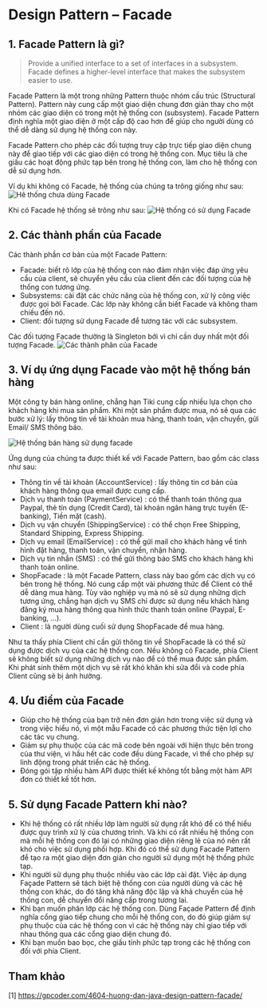 # Design Pattern – Facade
## 1. Facade Pattern là gì?
>Provide a unified interface to a set of interfaces in a subsystem. Facade defines a higher-level interface that makes the subsystem easier to use.

Facade Pattern là một trong những Pattern thuộc nhóm cấu trúc (Structural Pattern). Pattern này cung cấp một giao diện chung đơn giản thay cho một nhóm các giao diện có trong một hệ thống con (subsystem). Facade Pattern định nghĩa một giao diện ở một cấp độ cao hơn để giúp cho người dùng có thể dễ dàng sử dụng hệ thống con này.

Facade Pattern cho phép các đối tượng truy cập trực tiếp giao diện chung này để giao tiếp với các giao diện có trong hệ thống con. Mục tiêu là che giấu các hoạt động phức tạp bên trong hệ thống con, làm cho hệ thống con dễ sử dụng hơn.

Ví dụ khi không có Facade, hệ thống của chúng ta trông giống như sau:
![Hê thống chưa dùng Facade](https://gpcoder.com/wp-content/uploads/2018/11/facade-1.png)

Khi có Facade hệ thống sẽ trông như sau:
![Hệ thống có sử dụng Facade](https://gpcoder.com/wp-content/uploads/2018/11/facade-2.png)

## 2. Các thành phần của Facade
Các thành phần cơ bản của một Facade Pattern:
- Facade: biết rõ lớp của hệ thống con nào đảm nhận việc đáp ứng yêu cầu của client, sẽ chuyển yêu cầu của client đến các đối tượng của hệ thống con tương ứng.
- Subsystems: cài đặt các chức năng của hệ thống con, xử lý công việc được gọi bởi Facade. Các lớp này không cần biết Facade và không tham chiếu đến nó.
- Client: đối tượng sử dụng Facade để tương tác với các subsystem.

Các đối tượng Facade thường là Singleton bởi vì chỉ cần duy nhất một đối tượng Facade.
![Các thành phân của Facade](https://gpcoder.com/wp-content/uploads/2018/11/design-patterns-facade-diagram.png)

## 3. Ví dụ ứng dụng Facade vào một hệ thống bán hàng
Một công ty bán hàng online, chẳng hạn Tiki cung cấp nhiều lựa chọn cho khách hàng khi mua sản phẩm. Khi một sản phẩm được mua, nó sẽ qua các bước xử lý: lấy thông tin về tài khoản mua hàng, thanh toán, vận chuyển, gửi Email/ SMS thông báo.

![Hệ thống bán hàng sử dụng facade](https://gpcoder.com/wp-content/uploads/2018/11/design-patterns-facade-example-1024x472.png)

Ứng dụng của chúng ta được thiết kế với Facade Pattern, bao gồm các class như sau:
- Thông tin về tài khoản (AccountService) : lấy thông tin cơ bản của khách hàng thông qua email được cung cấp.
- Dịch vụ thanh toán (PaymentService) : có thể thanh toán thông qua Paypal, thẻ tín dụng (Credit Card), tài khoản ngân hàng trực tuyến (E-banking), Tiền mặt (cash).
- Dịch vụ vận chuyển (ShippingService) : có thể chọn Free Shipping, Standard Shipping, Express Shipping.
- Dịch vụ email (EmailService) : có thể gửi mail cho khách hàng về tình hình đặt hàng, thanh toán, vận chuyển, nhận hàng.
- Dịch vụ tin nhắn (SMS) : có thể gửi thông báo SMS cho khách hàng khi thanh toán online.
- ShopFacade : là một Facade Pattern, class này bao gồm các dịch vụ có bên trong hệ thống. Nó cung cấp một vài phương thức để Client có thể dễ dàng mua hàng. Tùy vào nghiệp vụ mà nó sẽ sử dụng những dịch tương ứng, chẳng hạn dịch vụ SMS chỉ được sử dụng nếu khách hàng đăng ký mua hàng thông qua hình thức thanh toán online (Paypal, E-banking, …).
- Client : là người dùng cuối sử dụng ShopFacade để mua hàng.

Như ta thấy phía Client chỉ cần gửi thông tin về ShopFacade là có thể sử dụng được dịch vụ của các hệ thống con. Nếu không có Facade, phía Client sẽ không biết sử dụng những dịch vụ nào để có thể mua được sản phẩm. Khi phát sinh thêm một dịch vụ sẽ rất khó khăn khi sửa đổi và code phía Client cũng sẽ bị ảnh hưởng.

## 4. Ưu điểm của Facade
- Giúp cho hệ thống của bạn trở nên đơn giản hơn trong việc sử dụng và trong việc hiểu nó, vì một mẫu Facade có các phương thức tiện lợi cho các tác vụ chung.
- Giảm sự phụ thuộc của các mã code bên ngoài với hiện thực bên trong của thư viện, vì hầu hết các code đều dùng Facade, vì thế cho phép sự linh động trong phát triển các hệ thống.
- Đóng gói tập nhiều hàm API được thiết kế không tốt bằng một hàm API đơn có thiết kế tốt hơn.

## 5. Sử dụng Facade Pattern khi nào?
- Khi hệ thống có rất nhiều lớp làm người sử dụng rất khó để có thể hiểu được quy trình xử lý của chương trình. Và khi có rất nhiều hệ thống con mà mỗi hệ thống con đó lại có những giao diện riêng lẻ của nó nên rất khó cho việc sử dụng phối hợp. Khi đó có thể sử dụng Facade Pattern để tạo ra một giao diện đơn giản cho người sử dụng một hệ thống phức tạp.
- Khi người sử dụng phụ thuộc nhiều vào các lớp cài đặt. Việc áp dụng Façade Pattern sẽ tách biệt hệ thống con của người dùng và các hệ thống con khác, do đó tăng khả năng độc lập và khả chuyển của hệ thống con, dễ chuyển đổi nâng cấp trong tương lai.
- Khi bạn muốn phân lớp các hệ thống con. Dùng Façade Pattern để định nghĩa cổng giao tiếp chung cho mỗi hệ thống con, do đó giúp giảm sự phụ thuộc của các hệ thống con vì các hệ thống này chỉ giao tiếp với nhau thông qua các cổng giao diện chung đó.
- Khi bạn muốn bao bọc, che giấu tính phức tạp trong các hệ thống con đối với phía Client.

## Tham khảo
[1] https://gpcoder.com/4604-huong-dan-java-design-pattern-facade/
